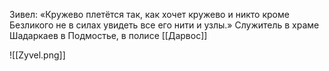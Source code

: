 Зивел: «Кружево плетётся так, как хочет кружево и никто кроме Безликого не в силах увидеть все его нити и узлы.» 
Служитель в храме Шадаркаев в Подмостье, в полисе [[Дарвос]]


![[Zyvel.png]]